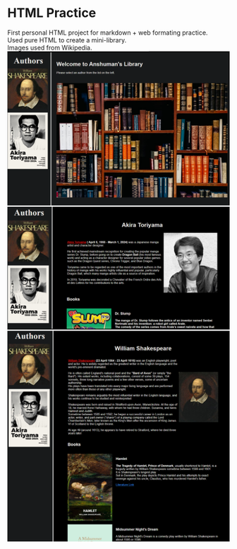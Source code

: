 <h1>HTML Practice</h1>

First personal HTML project for markdown + web formating practice.<br>
Used pure HTML to create a mini-library.<br>
Images used from Wikipedia.
<img src = "P1.png">
<img src = "P3.png">
<img src = "P5.png">
